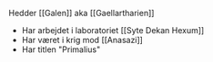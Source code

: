  Hedder [[Galen]] aka [[Gaellartharien]]
- Har arbejdet i laboratoriet [[Syte Dekan Hexum]]
- Har været i krig mod [[Anasazi]]
- Har titlen "Primalius"